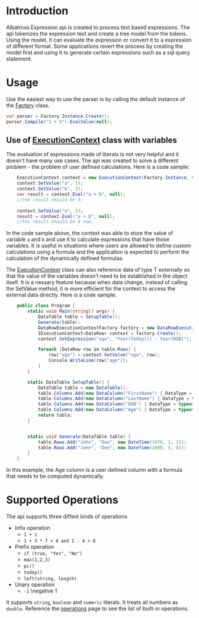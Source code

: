 # Introduction
Albatross.Expression api is created to process text based expressions.  The api tokenizes the expression text and create a tree model from the tokens.  Using the model, it can evaluate the expression or convert it to a expression of different format.  Some applications revert the process by creating the model first and using it to generate certain expressions such as a sql query statement.

# Usage
Use the easiest way to use the parser is by calling the default instance of the [Factory](xref:Albatross.Expression.Factory) class.
```csharp
var parser = Factory.Instance.Create();
parser.Compile("1 + 5").EvalValue(null);
```
## Use of [ExecutionContext<T>](xref:Albatross.Expression.ExecutionContext`1) class with variables
The evaluation of expressions made of literals is not very helpful and it doesn't have many use cases.  The api was created to solve a different problem - the problem of user defined calculations.  Here is a code sample:
```csharp
    ExecutionContext context = new ExecutionContext(Factory.Instance, true);
    context.SetValue("a", 1);
    context.SetValue("b", 2);
    var result = context.Eval("a + b", null);
    //the result should be 3;
    
    context.SetValue("a", 2);
    result = context.Eval("a + b", null);
    //the result should be 4 now.
```
In the code sample above, the context was able to store the value of variable `a` and `b` and use it to calculate expressions that have those variables.  It is useful in situations where users are allowed to define custom calculations using a formula and the application is expected to perform the calculation of the dynamically defined formulas.

The [ExecutionContext<T>](xref:Albatross.Expression.ExecutionContext`1) class can also reference data of type T externally so that the value of the variables doesn't need to be established in the object itself.  It is a nessary feature because when data change, instead of calling the SetValue method, it is more efficient for the context to access the external data directly.  Here is a code sample:

```csharp
    public class Program {
		static void Main(string[] args) {
			DataTable table = SetupTable();
			Generate(table);
			DataRowExecutionContextFactory factory = new DataRowExecutionContextFactory(Factory.Instance.Create());
			IExecutionContext<DataRow> context = factory.Create();
			context.SetExpression("age", "Year(Today()) - Year(DOB)");

			foreach (DataRow row in table.Rows) {
				row["age"] = context.GetValue("age", row);
				Console.WriteLine(row["age"]);
			}
		}

		static DataTable SetupTable() {
			DataTable table = new DataTable();
			table.Columns.Add(new DataColumn("FirstName") { DataType = typeof(string), });
			table.Columns.Add(new DataColumn("LastName") { DataType = typeof(string), });
			table.Columns.Add(new DataColumn("DOB") { DataType = typeof(DateTime), });
			table.Columns.Add(new DataColumn("Age") { DataType = typeof(int), });
			return table;
		}


		static void Generate(DataTable table) {
			table.Rows.Add("John", "Doe", new DateTime(1976, 1, 1));
			table.Rows.Add("Jane", "Doe", new DateTime(2000, 5, 8));
		}
	}
```
In this example, the Age column is a user defined column with a formula that needs to be computed dynamically.  

# Supported Operations
The api supports three diffent kinds of operations
* Infix operation 
    * `1 + 1`
    * `1 + 3 * 7 > 4 and 1 - 4 < 8`
* Prefix operation
    * `if (true, "Yes", "No")`
    * `max(1,2,3)`
    * `pi()`
    * `today()`
    * `left(string, length)`
* Unary operation
    * `-1`  \\negative 1

It supports `string`, `boolean` and `numeric` literals.  It treats all numbers as `double`.  Reference the [operations](operations.md) page to see the list of built-in operations.